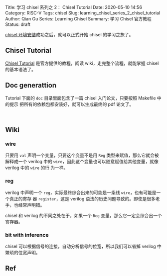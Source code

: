 Title: 学习 chisel 系列之 2： Chisel Tutorial
Date: 2020-05-10 14:56
Category: RISC-V
Tags: chisel
Slug: learning_chisel_series_2_chisel_tutorial
Author: Qian Gu
Series: Learning Chisel
Summary: 学习 Chisel 官方教程
Status: draft

[chisel 环境安装][install_chisel]成功之后，就可以正式开始 chisel 的学习之旅了。

[install_chisel]: https://qiangu.cool/riscv/learning_chisel_series_1_install.html

## Chisel Tutorial

[Chisel Tutorial][tutorial] 是官方提供的教程，阅读 wiki，走完整个流程，就能掌握
chisel 的基本语法了。

[tutorial]: https://github.com/ucb-bar/chisel-tutorial

## Doc generattion

Tutorial 下面的 `doc` 目录里面包含了一篇 chisel 入门论文，只要按照 Makefile 中的提示
把所有的依赖包都安装好，就可以生成最终的 pdf 论文了。

<br>

## Wiki

### wire

只要用 `val` 声明一个变量，只要这个变量不是用 `Reg` 类型来赋值，那么它就会被解释成一个 
verilog 中的 `wire`，因此这个变量也可以随意赋值给其他变量，就像 verilog 中的 `wire` 的行
为一样。

### reg

verilog 中声明一个 `reg`，实际最终综合出来的可能是一条线 `wire`，也有可能是一个真正的寄存
器 `register`，这是 verilog 语法的历史问题导致的。即使是很多老手，也经常声明错。

chisel 和 verilog 的不同之处在于，如果一个 `Reg` 变量，那么它一定会综合出一个寄存器。

### bit  with inference

chisel 可以根据信号的连接，自动分析信号的位宽，所以我们可以省掉 verilog 中繁琐的位宽声明。


## Ref

